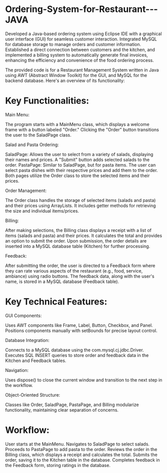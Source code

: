 # Ordering-System-for-Restaurant---JAVA
Developed a Java-based ordering system using Eclipse IDE with a graphical user interface (GUI) for seamless customer interaction. Integrated MySQL for database storage to manage orders and customer information. Established a direct connection between customers and the kitchen, and implemented a billing system to automatically generate final invoices, enhancing the efficiency and convenience of the food ordering process.



The provided code is for a Restaurant Management System written in Java using AWT (Abstract Window Toolkit) for the GUI, and MySQL for the backend database. Here's an overview of its functionality:

# Key Functionalities:
Main Menu:

The program starts with a MainMenu class, which displays a welcome frame with a button labeled "Order."
Clicking the "Order" button transitions the user to the SaladPage class.

Salad and Pasta Ordering:

SaladPage: Allows the user to select from a variety of salads, displaying their names and prices. A "Submit" button adds selected salads to the order.
PastaPage: Similar to SaladPage, but for pasta items. The user can select pasta dishes with their respective prices and add them to the order.
Both pages utilize the Order class to store the selected items and their prices.

Order Management:

The Order class handles the storage of selected items (salads and pasta) and their prices using ArrayLists. It includes getter methods for retrieving the size and individual items/prices.

Billing:

After making selections, the Billing class displays a receipt with a list of items (salads and pasta) and their prices. It calculates the total and provides an option to submit the order.
Upon submission, the order details are inserted into a MySQL database table (Kitchen) for further processing.

Feedback:

After submitting the order, the user is directed to a Feedback form where they can rate various aspects of the restaurant (e.g., food, service, ambiance) using radio buttons.
The feedback data, along with the user's name, is stored in a MySQL database (Feedback table).
# Key Technical Features:
GUI Components:

Uses AWT components like Frame, Label, Button, Checkbox, and Panel.
Positions components manually with setBounds for precise layout control.

Database Integration:

Connects to a MySQL database using the com.mysql.cj.jdbc.Driver.
Executes SQL INSERT queries to store order and feedback data in the Kitchen and Feedback tables.

Navigation:

Uses dispose() to close the current window and transition to the next step in the workflow.

Object-Oriented Structure:

Classes like Order, SaladPage, PastaPage, and Billing modularize functionality, maintaining clear separation of concerns.

# Workflow:
User starts at the MainMenu.
Navigates to SaladPage to select salads.
Proceeds to PastaPage to add pasta to the order.
Reviews the order in the Billing class, which displays a receipt and calculates the total.
Submits the order, saving it to the Kitchen table in the database.
Completes feedback in the Feedback form, storing ratings in the database.
